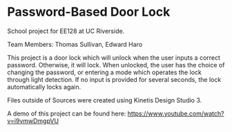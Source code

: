 # Password-Based Door Lock

School project for EE128 at UC Riverside.

Team Members: Thomas Sullivan, Edward Haro

This project is a door lock which will unlock when the user inputs a correct password. Otherwise, it will lock. When unlocked, the user has the choice of changing the password, or entering a mode which operates the lock through light detection. If no input is provided for several seconds, the lock automatically locks again.

Files outside of Sources were created using Kinetis Design Studio 3.

A demo of this project can be found here: https://www.youtube.com/watch?v=i9vmwDmgpVU

